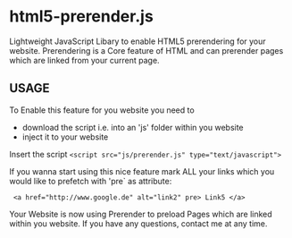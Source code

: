 html5-prerender.js
==================

Lightweight JavaScript Libary to enable HTML5 prerendering for your website. 
Prerendering is a Core feature of HTML and can prerender pages which are linked from your current page.


USAGE
-------------------

To Enable this feature for you website you need to 
* download the script i.e. into an 'js' folder within you website
* inject it to your website


Insert the script `<script src="js/prerender.js" type="text/javascript">` 

If you wanna start using this nice feature mark ALL your links which you would like to prefetch with 'pre` as attribute:

` <a href="http://www.google.de" alt="link2" pre> Link5 </a>`

Your Website is now using Prerender to preload Pages which are linked within you website. If you have any questions, contact me at any time.




